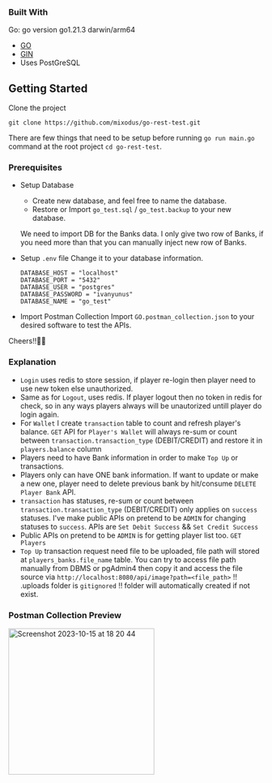 <!-- GETTING STARTED -->
### Built With
Go: go version go1.21.3 darwin/arm64
* <a href="https://go.dev/">GO<a>
* <a href="https://gin-gonic.com/">GIN<a>
* Uses PostGreSQL
  
## Getting Started

Clone the project

```
git clone https://github.com/mixodus/go-rest-test.git
```

There are few things that need to be setup before running `go run main.go` command at the root project `cd go-rest-test`.

### Prerequisites

* Setup Database
  
  - Create new database, and feel free to name the database.
  - Restore or Import  `go_test.sql` /  `go_test.backup` to your new database.

  We need to import DB for the Banks data. I only give two row of Banks, if you need more than that you can manually inject new row of Banks.
  
* Setup `.env` file
  Change it to your database information.
  ```
  DATABASE_HOST = "localhost"
  DATABASE_PORT = "5432"
  DATABASE_USER = "postgres"
  DATABASE_PASSWORD = "ivanyunus"
  DATABASE_NAME = "go_test"
  ```

* Import Postman Collection
  Import `GO.postman_collection.json` to your desired software to test the APIs.



Cheers!!🥂✨




### Explanation

* `Login` uses redis to store session, if player re-login then player need to use new token else unauthorized.
* Same as for `Logout`, uses redis. If player logout then no token in redis for check, so in any ways players always will be unautorized untill player do login again.
* For `Wallet` I create `transaction` table to count and refresh player's balance. `GET` API for `Player's Wallet` will always re-sum or count between `transaction.transaction_type` (DEBIT/CREDIT) and restore it in `players.balance` column
* Players need to have Bank information in order to make `Top Up` or transactions.
* Players only can have ONE bank information. If want to update or make a new one, player need to delete previous bank by hit/consume `DELETE Player Bank` API.
* `transaction` has statuses, re-sum or count between `transaction.transaction_type` (DEBIT/CREDIT) only applies on `success` statuses. I've make public APIs on pretend to be `ADMIN` for changing statuses to `success`. APIs are `Set Debit Success` && `Set Credit Success`
* Public APIs on pretend to be `ADMIN` is for getting player list too. `GET Players`
* `Top Up` transaction request need file to be uploaded, file path will stored at `players_banks.file_name` table. You can try to access file path manually from DBMS or pgAdmin4 then copy it and access the file source via ```http://localhost:8080/api/image?path=<file_path>``` !! .uploads folder is `gitignored` !! folder will automatically created if not exist.

### Postman Collection Preview
<img width="288" alt="Screenshot 2023-10-15 at 18 20 44" src="https://github.com/mixodus/go-rest-test/assets/58242458/f8beaa15-4d0d-4040-a4f4-d3796399cdc8">
